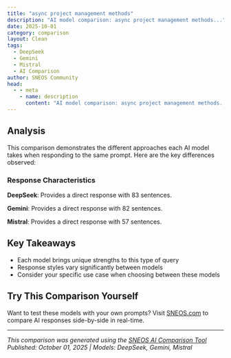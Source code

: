 ```yaml
---
title: "async project management methods"
description: "AI model comparison: async project management methods..."
date: 2025-10-01
category: comparison
layout: Clean
tags:
  - DeepSeek
  - Gemini
  - Mistral
  - AI Comparison
author: SNEOS Community
head:
  - - meta
    - name: description
      content: "AI model comparison: async project management methods..."
---
```


<ChatComparison
  title="async project management methods"
  prompt="async project management methods"
  :responses='{"DeepSeek": "Of course. Async (asynchronous) project management is a methodology that emphasizes deep work and flexibility by reducing the dependency on real-time, synchronous communication (like meetings and instant messages).\n\nThe core principle is **\u0022communicate through the work, not about the work.\u0022** Instead of waiting for a meeting to get an answer, information is documented in a shared space where team members can access it on their own schedule.\n\nHere\u2019s a breakdown of async project management methods, from the core principles to specific tools and frameworks.\n\n---\n\n### 1. Core Principles of Async Management\n\nBefore adopting any specific method, internalizing these principles is crucial:\n\n* **Default to Documentation:** Every decision, project brief, and piece of context should be written down in a central, accessible location (like a wiki or project hub).\n* **Communication as a Last Resort:** If the information can be found in the documentation, no one should need to ask for it. This respects everyone\u0027s focus time.\n* **Embrace Deep Work:** By minimizing interruptions from meetings and chats, team members can achieve longer periods of uninterrupted, productive work.\n* **Asynchronous by Default, Synchronous by Exception:** Assume all communication is async. Only schedule a live meeting for complex, creative debates, urgent crises, or sensitive personal conversations.\n* **Over-communication of Context:** Since you\u0027re not in the same room, you must proactively share the \u0022why\u0022 behind your work to keep everyone aligned.\n\n---\n\n### 2. Key Async Methods \u0026 Practices\n\nThese are the practical, day-to-day techniques that make async work possible.\n\n#### **a. Comprehensive Project Hubs**\nInstead of a fragmented list of tasks in a tool, create a single source of truth for each project.\n* **What it is:** A document or page (in Notion, Confluence, Coda, etc.) that contains the project\u0027s goal, scope, key resources, timelines, decision log, and links to all relevant files.\n* **Async Benefit:** Anyone, at any time, can get fully up to speed on the project\u0027s status without scheduling a \u0022catch-up\u0022 call.\n\n#### **b. Asynchronous Video Updates**\nFor times when text isn\u0027t enough to convey nuance or emotion.\n* **What it is:** Short (2-5 minute) screen-recorded videos using tools like **Loom** or **Vidyard**. A team member can walk through a design, demo a new feature, or give a weekly update.\n* **Async Benefit:** Provides the richness of face-to-face communication without requiring everyone to be free at the same time. Viewers can watch at 1.5x speed and leave time-stamped comments.\n\n#### **c. Detailed Task Management**\nTasks in an async system need more context than just a title.\n* **What it is:** In your project management tool (Asana, Jira, Trello, etc.), each task should have a clear description, acceptance criteria, links to relevant files, and the definition of \u0022done.\u0022\n* **Async Benefit:** A team member can pick up a task and understand exactly what to do without needing to clarify requirements with the manager who assigned it.\n\n#### **d. Asynchronous Stand-ups / Status Updates**\nReplacing the daily 15-minute meeting.\n* **What it is:** Using a tool like **Geekbot** (for Slack/Teams) or a dedicated channel, team members post their daily updates as a message. A common format is: **What I did yesterday | What I\u0027m doing today | Blockers**.\n* **Async Benefit:** The entire team stays informed without losing 15 minutes of prime work time every single day. Updates are also recorded for future reference.\n\n#### **e. Asynchronous Feedback and Reviews**\nStreamlining the process of giving and receiving feedback.\n* **What it is:** Instead of a live design critique or document review, stakeholders leave comments directly on the asset using tools like **Figma** (for design), **Google Docs** (for writing), or **Frame.io** (for video).\n* **Async Benefit:** Feedback is precise, tied directly to the content, and doesn\u0027t require scheduling a meeting across multiple time zones.\n\n---\n\n### 3. Popular Frameworks that Support Async Work\n\nMany modern project management frameworks are inherently async-friendly or can be easily adapted.\n\n#### **a. Shape Up (by Basecamp)**\nThis is arguably one of the most purely async-compatible frameworks.\n* **How it\u0027s Async:** Work is defined in 6-week \u0022cycles\u0022 preceded by a 2-week \u0022cool-down.\u0022 The key is the **\u0022Pitch.\u0022** Instead of a detailed spec, project work is pitched in a written document that outlines the problem, the appetite (time budget), and the solution shape. This document is the central object of discussion and decision-making\u2014all async.\n* **Best for:** Product teams, software development.\n\n#### **b. Scrum, Adapted**\nTraditional Scrum is meeting-heavy (daily stand-ups, sprint planning, retrospectives). However, it can be made more async.\n* **Async Adaptations:**\n * **Stand-ups:** Become written updates (as mentioned above).\n * **Sprint Planning:** Can be done via a detailed document outlining the sprint goal and stories, with async discussion in comments.\n * **Retrospectives:** Use an async tool like **Parabol** or **Retrium** where team members can post thoughts on \u0022What went well?\u0022 and \u0022What could be improved?\u0022 over a few days, followed by a shorter sync meeting to decide on action items.\n* **Best for:** Teams transitioning from a sync to an async culture.\n\n#### **c. Kanban**\nKanban is a very natural fit for async work.\n* **How it\u0027s Async:** The Kanban board *is* the communication. The state of every task is visible to all. Work-in-Progress (WIP) limits prevent bottlenecks. Team members pull the next task when they are free, relying on the context within the task card.\n* **Best for:** Support teams, marketing teams, and any workflow with a continuous flow of tasks.\n\n---\n\n### 4. Essential Tool Stack for Async Teams\n\nYou can\u0027t do async work with sync-first tools like Slack as your primary hub.\n\n* **Documentation \u0026 Wikis:** **Notion**, **Confluence**, **Coda** (The central brain)\n* **Project \u0026 Task Management:** **Asana**, **Jira**, **ClickUp**, **Trello** (The execution engine)\n* **Communication:** **Slack** or **Microsoft Teams** (for quick, non-critical chats) but with strict norms about DND and response expectations.\n* **Video Messaging:** **Loom**, **Vidyard** (for rich, personal updates)\n* **Design \u0026 File Collaboration:** **Figma**, **Google Workspace** (Docs, Sheets), **Dropbox** (for real-time collaboration and feedback)\n\n---\n\n### Challenges and How to Overcome Them\n\n* **Feeling of Isolation:** Schedule optional virtual social coffees or \u0022water cooler\u0022 channels in Slack. Encourage the use of video messages to maintain a human connection.\n* **Potential for Miscommunication:** Over-index on clarity. Use bullet points, screenshots, and Loom videos to add context. Encourage a culture of asking clarifying questions async.\n* **Slow Decision-Making on Complex Issues:** Recognize when a topic is too nuanced for a text thread. The rule is \u0022synchronous by exception.\u0022 Don\u0027t be afraid to say, \u0022This is getting complex, let\u0027s schedule a 20-minute call to unblock it.\u0022\n* **Over-documentation:** Document what\u0027s necessary for alignment and context, not every single minor detail. Use templates to make documentation efficient.\n\nIn summary, async project management is a mindset shift towards **written, documented, and accessible work**. It empowers individuals, supports distributed teams, and unlocks deep focus, leading to higher-quality outcomes and often, a better work-life balance.", "Gemini": "Async project management is a style of project management where team members don\u0027t need to be online and working at the same time to collaborate effectively. It\u0027s especially valuable for distributed teams, remote workers, and projects spanning different time zones.\n\nHere\u0027s a breakdown of common methods and tools used in async project management:\n\n**1. Communication Strategies and Tools:**\n\n* **Clear and Detailed Documentation:**\n * **Purpose:** Reduces the need for real-time clarifications. Everything from meeting notes to design specs should be thoroughly documented.\n * **Tools:**\n * **Knowledge Bases/Wikis (e.g., Notion, Confluence, Guru):** Centralized repositories for project information, processes, and best practices.\n * **Google Docs/Microsoft Word:** For shared document creation and editing with built-in commenting features.\n\n* **Asynchronous Communication Platforms:**\n * **Purpose:** Facilitates non-real-time conversations and updates.\n * **Tools:**\n * **Slack (with disciplined channel usage):** Organize channels by project, topic, or team. Encourage the use of threads to keep conversations focused. Set clear expectations about response times. Leverage features like scheduled messages.\n * **Microsoft Teams:** Similar to Slack, with strong integration into the Microsoft ecosystem.\n * **Email (for formal communication):** Use sparingly for announcements, official decisions, or communication with external stakeholders.\n * **Loom (video messaging):** Record short video explanations or updates. Great for visual learners and conveying tone effectively.\n * **Voxer (voice messaging):** Quick voice communication, like a walkie-talkie but asynchronous. Can be helpful for complex explanations.\n\n* **Effective Meeting Strategies (If Needed):**\n * **Minimize Meetings:** Evaluate whether a meeting is truly necessary. Can the information be shared in a document or via a messaging platform?\n * **Clear Agendas and Action Items:** Prepare a detailed agenda and circulate it in advance. Assign action items with clear owners and deadlines.\n * **Record Meetings and Share Transcriptions/Summaries:** Make meeting content accessible to those who couldn\u0027t attend.\n * **Consider Time Zone-Friendly Meeting Times:** Rotate meeting times to accommodate different time zones.\n\n**2. Project Management Methodologies Adapted for Async:**\n\n* **Kanban:**\n * **How it fits:** Visualizes workflow, making progress transparent even without constant check-ins. Emphasis on limiting work in progress (WIP) helps maintain focus.\n * **Tools:** Trello, Jira, Asana, ClickUp.\n * **Async Focus:** Clear card descriptions, defined stages, and regular updates on card status.\n\n* **Scrum (with modifications):**\n * **How it fits:** While daily stand-ups are traditionally synchronous, they can be adapted for async using written updates or short video recordings. Sprints provide structure and predictability.\n * **Tools:** Jira, Asana, Linear.\n * **Async Focus:**\n * **Async Stand-ups:** Each team member posts a brief update answering the three traditional stand-up questions (what did I do yesterday, what will I do today, are there any blockers) in a shared document or project management tool.\n * **Clearly Defined Sprint Goals and Backlog:** Everyone understands the sprint\u0027s objectives and priorities.\n * **Detailed User Stories:** Well-written user stories reduce ambiguity and the need for real-time clarification.\n\n* **Waterfall (less common in pure async but possible):**\n * **How it fits:** Relies on sequential stages and detailed documentation. Requires upfront planning and minimal changes once a phase is underway.\n * **Tools:** Microsoft Project, Gantt charts.\n * **Async Focus:** Comprehensive documentation at each phase handover is crucial. Regular progress reports are essential.\n\n**3. Key Principles for Successful Async Project Management:**\n\n* **Trust and Autonomy:** Empower team members to manage their own time and tasks.\n* **Transparency:** Keep all project information readily accessible to everyone.\n* **Proactive Communication:** Don\u0027t wait to be asked for updates; share progress and potential roadblocks proactively.\n* **Well-Defined Processes:** Establish clear workflows and guidelines for communication, task assignment, and decision-making.\n* **Asynchronous-First Mindset:** Prioritize asynchronous communication methods over synchronous ones.\n* **Regularly Review and Improve Processes:** Assess the effectiveness of your async project management approach and make adjustments as needed.\n\n**4. Tool Considerations:**\n\n* **Integrations:** Choose tools that integrate well with each other to streamline workflows.\n* **Notification Management:** Configure notifications carefully to avoid overwhelming team members.\n* **Accessibility:** Ensure tools are accessible to everyone, including those with disabilities.\n* **User-Friendliness:** Select tools that are easy to learn and use.\n\n**Example Async Workflow:**\n\n1. **Task Creation (Asana):** A project manager creates a task in Asana, including a detailed description, acceptance criteria, and deadline. The task is assigned to a specific team member.\n2. **Work in Progress:** The assigned team member works on the task during their preferred hours. They can ask questions in the Asana task comments or record a Loom video explaining a complex issue.\n3. **Update and Hand-off:** Once the task is completed, the team member updates the status in Asana and provides a brief summary of the work done.\n4. **Review (Asana):** The project manager or another team member reviews the completed task and provides feedback in the Asana comments.\n5. **Iteration (if needed):** If revisions are required, the task is reassigned to the original team member, and the cycle repeats.\n6. **Completion:** Once the task meets the acceptance criteria, it\u0027s marked as complete. The project manager updates the overall project status in a shared document (e.g., Google Doc).\n\n**Benefits of Async Project Management:**\n\n* **Increased Flexibility and Autonomy:** Team members can work when they\u0027re most productive.\n* **Improved Work-Life Balance:** More control over schedules.\n* **Reduced Interruptions and Increased Focus:** Less need for constant context switching.\n* **Wider Talent Pool:** Ability to hire from anywhere in the world.\n* **Better Documentation and Knowledge Sharing:** Emphasis on written communication leads to better documentation.\n\n**Challenges of Async Project Management:**\n\n* **Potential for Miscommunication:** Lack of immediate feedback can lead to misunderstandings.\n* **Slower Response Times:** Requires patience and clear expectations.\n* **Building Team Cohesion:** Requires intentional effort to foster a sense of community.\n* **Dependency on Tools and Processes:** Relies heavily on well-defined processes and effective tools.\n\nBy carefully selecting the right tools and implementing clear communication strategies, async project management can be a powerful way to improve productivity, flexibility, and team satisfaction. Remember to adapt your approach to the specific needs of your project and team.\n", "Mistral": "Asynchronous project management methods are designed to accommodate teams that work at different times or in different time zones. These methods emphasize flexibility, clear communication, and the use of tools that support asynchronous collaboration. Here are some key strategies and tools for managing projects asynchronously:\n\n### Strategies for Asynchronous Project Management\n\n1. **Clear Documentation**:\n - **Project Charters**: Define the project\u0027s goals, scope, and deliverables.\n - **Task Lists**: Detailed task descriptions, deadlines, and dependencies.\n - **Meeting Notes**: Summarize discussions and decisions made during meetings.\n\n2. **Effective Communication**:\n - **Written Communication**: Use emails, chat messages, and documentation to convey information clearly.\n - **Video Messages**: Record short videos to explain complex ideas or provide updates.\n - **Regular Updates**: Schedule regular updates to keep everyone informed about progress and changes.\n\n3. **Task Management**:\n - **Break Down Tasks**: Divide larger tasks into smaller, manageable units.\n - **Prioritize Tasks**: Use a priority system to ensure critical tasks are addressed first.\n - **Assign Responsibilities**: Clearly define who is responsible for each task.\n\n4. **Collaboration Tools**:\n - **Project Management Software**: Tools like Asana, Trello, or Jira to track tasks and progress.\n - **Document Sharing**: Use Google Drive, Dropbox, or OneDrive for shared documents.\n - **Communication Platforms**: Slack, Microsoft Teams, or Discord for team communication.\n\n5. **Time Management**:\n - **Time Tracking**: Use tools like Toggl or Harvest to track time spent on tasks.\n - **Deadlines and Milestones**: Set clear deadlines and milestones to keep the project on track.\n - **Flexible Scheduling**: Allow team members to work at their preferred times, as long as deadlines are met.\n\n6. **Feedback and Review**:\n - **Regular Check-ins**: Schedule regular check-ins to discuss progress and address any issues.\n - **Peer Reviews**: Encourage team members to review each other\u0027s work for quality assurance.\n - **Retrospectives**: Conduct retrospectives to identify what worked well and what can be improved.\n\n### Tools for Asynchronous Project Management\n\n1. **Project Management Software**:\n - **Asana**: For task management and collaboration.\n - **Trello**: For visual task boards and workflow management.\n - **Jira**: For agile project management and issue tracking.\n\n2. **Communication Platforms**:\n - **Slack**: For team messaging and file sharing.\n - **Microsoft Teams**: For chat, video conferencing, and file storage.\n - **Discord**: For real-time and asynchronous communication.\n\n3. **Document Sharing and Collaboration**:\n - **Google Drive**: For document creation, sharing, and collaboration.\n - **Dropbox**: For file storage and sharing.\n - **OneDrive**: For cloud storage and collaboration.\n\n4. **Time Tracking**:\n - **Toggl**: For tracking time spent on tasks.\n - **Harvest**: For time tracking and invoicing.\n - **Clockify**: For time tracking and reporting.\n\n5. **Video Messaging**:\n - **Loom**: For recording and sharing video messages.\n - **Vidyard**: For video creation and sharing.\n - **BombBomb**: For video email marketing.\n\n### Best Practices\n\n1. **Set Clear Expectations**: Ensure everyone understands their roles, responsibilities, and deadlines.\n2. **Over-Communicate**: Provide more information than you think is necessary to avoid misunderstandings.\n3. **Use Asynchronous Meetings**: Record meetings and share the recordings for those who can\u0027t attend live.\n4. **Encourage Autonomy**: Trust team members to manage their own time and tasks.\n5. **Regularly Update Documentation**: Keep all project documents up-to-date to ensure everyone has the latest information.\n\nBy implementing these strategies and using the right tools, you can effectively manage projects asynchronously, ensuring that your team stays productive and aligned, regardless of time differences."}' 
  published-date="16:22"
/>

## Analysis

This comparison demonstrates the different approaches each AI model takes when responding to the same prompt. Here are the key differences observed:

### Response Characteristics

**DeepSeek**: Provides a direct response with 83 sentences. 

**Gemini**: Provides a direct response with 82 sentences. 

**Mistral**: Provides a direct response with 57 sentences. 

## Key Takeaways

- Each model brings unique strengths to this type of query
- Response styles vary significantly between models
- Consider your specific use case when choosing between these models

## Try This Comparison Yourself

Want to test these models with your own prompts? Visit [SNEOS.com](https://sneos.com) to compare AI responses side-by-side in real-time.

---

*This comparison was generated using the [SNEOS AI Comparison Tool](https://sneos.com)*
*Published: October 01, 2025 | Models: DeepSeek, Gemini, Mistral*
